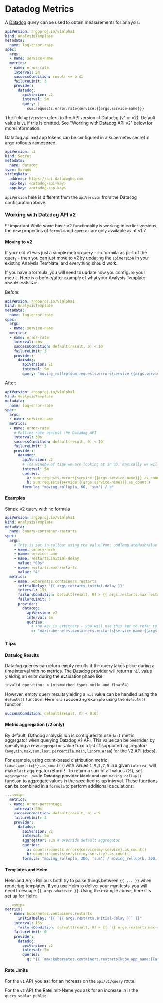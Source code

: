 # Datadog Metrics

A [Datadog](https://www.datadoghq.com/) query can be used to obtain measurements for analysis.

```yaml
apiVersion: argoproj.io/v1alpha1
kind: AnalysisTemplate
metadata:
  name: loq-error-rate
spec:
  args:
  - name: service-name
  metrics:
  - name: error-rate
    interval: 5m
    successCondition: result <= 0.01
    failureLimit: 3
    provider:
      datadog:
        apiVersion: v2
        interval: 5m
        query: |
          sum:requests.error.rate{service:{{args.service-name}}}
```

The field `apiVersion` refers to the API version of Datadog (v1 or v2). Default value is `v1` if this is omitted. See "Working with Datadog API v2" below for more information.

Datadog api and app tokens can be configured in a kubernetes secret in argo-rollouts namespace.

```yaml
apiVersion: v1
kind: Secret
metadata:
  name: datadog
type: Opaque
stringData:
  address: https://api.datadoghq.com
  api-key: <datadog-api-key>
  app-key: <datadog-app-key>
```

`apiVersion` here is different from the `apiVersion` from the Datadog configuration above.

### Working with Datadog API v2

!!! important
    While some basic v2 functionality is working in earlier versions, the new properties of `formula` and `queries` are only available as of v1.7

#### Moving to v2

If your old v1 was just a simple metric query - no formula as part of the query - then you can just move to v2 by updating the `apiVersion` in your existing Analysis Template, and everything should work.

If you have a formula, you will need to update how you configure your metric. Here is a before/after example of what your Analysis Template should look like:

Before:

```yaml
apiVersion: argoproj.io/v1alpha1
kind: AnalysisTemplate
metadata:
  name: log-error-rate
spec:
  args:
  - name: service-name
  metrics:
  - name: error-rate
    interval: 30s
    successCondition: default(result, 0) < 10
    failureLimit: 3
    provider:
      datadog:
        apiVersion: v1
        interval: 5m
        query: "moving_rollup(sum:requests.errors{service:{{args.service-name}}}.as_count(), 60, 'sum') / sum:requests{service:{{args.service-name}}}.as_count()"
```

After:

```yaml
apiVersion: argoproj.io/v1alpha1
kind: AnalysisTemplate
metadata:
  name: loq-error-rate
spec:
  args:
  - name: service-name
  metrics:
  - name: error-rate
    # Polling rate against the Datadog API
    interval: 30s
    successCondition: default(result, 0) < 10
    failureLimit: 3
    provider:
      datadog:
        apiVersion: v2
        # The window of time we are looking at in DD. Basically we will fetch data from (now-5m) to now.
        interval: 5m
        queries:
          a: sum:requests.errors{service:{{args.service-name}}}.as_count()
          b: sum:requests{service:{{args.service-name}}}.as_count()
        formula: "moving_rollup(a, 60, 'sum') / b"
```

#### Examples

Simple v2 query with no formula

```yaml
apiVersion: argoproj.io/v1alpha1
kind: AnalysisTemplate
metadata:
  name: canary-container-restarts
spec:
  args:
    # This is set in rollout using the valueFrom: podTemplateHashValue functionality
    - name: canary-hash
    - name: service-name
    - name: restarts.initial-delay
      value: "60s"
    - name: restarts.max-restarts
      value: "4"
  metrics:
    - name: kubernetes.containers.restarts
      initialDelay: "{{ args.restarts.initial-delay }}"
      interval: 15s
      failureCondition: default(result, 0) > {{ args.restarts.max-restarts }}
      failureLimit: 0
      provider:
        datadog:
          apiVersion: v2
          interval: 5m
          queries:
            # The key is arbitrary - you will use this key to refer to the query if you use a formula.
            q: "max:kubernetes.containers.restarts{service-name:{{args.service-name}},rollouts_pod_template_hash:{{args.canary-hash}}}"
```

### Tips

#### Datadog Results

Datadog queries can return empty results if the query takes place during a time interval with no metrics. The Datadog provider will return a `nil` value yielding an error during the evaluation phase like:

```
invalid operation: < (mismatched types <nil> and float64)
```

However, empty query results yielding a `nil` value can be handled using the `default()` function. Here is a succeeding example using the `default()` function:

```yaml
successCondition: default(result, 0) < 0.05
```

#### Metric aggregation (v2 only)

By default, Datadog analysis run is configured to use `last` metric aggregator when querying Datadog v2 API. This value can be overriden by specifying a new `aggregator` value from a list of supported aggregators (`avg,min,max,sum,last,percentile,mean,l2norm,area`) for the V2 API ([docs](https://docs.datadoghq.com/api/latest/metrics/#query-scalar-data-across-multiple-products)).

For example, using count-based distribution metric (`count:metric{*}.as_count()`) with values `1,9,3,7,5` in a given `interval` will make `last` aggregator return `5`. To return a sum of all values (`25`), set `aggregator: sum` in Datadog provider block and use `moving_rollup()` function to aggregate values in the specified rollup interval. These functions can be combined in a `formula` to perform additional calculations:

```yaml
...<snip>
  metrics:
  - name: error-percentage
    interval: 30s
    successCondition: default(result, 0) < 5
    failureLimit: 3
    provider:
      datadog:
        apiVersion: v2
        interval: 5m
        aggregator: sum # override default aggregator
        queries:
          a: count:requests.errors{service:my-service}.as_count()
          b: count:requests{service:my-service}.as_count()
        formula: "moving_rollup(a, 300, 'sum') / moving_rollup(b, 300, 'sum') * 100" # percentage of requests with errors
```

#### Templates and Helm

Helm and Argo Rollouts both try to parse things between `{{ ... }}` when rendering templates. If you use Helm to deliver your manifests, you will need to escape `{{ args.whatever }}`. Using the example above, here it is set up for Helm:

```yaml
...<snip>
metrics:
  - name: kubernetes.containers.restarts
      initialDelay: "{{ `{{ args.restarts.initial-delay }}` }}"
    interval: 15s
      failureCondition: default(result, 0) > {{ `{{ args.restarts.max-restarts }}` }}
    failureLimit: 0
    provider:
      datadog:
        apiVersion: v2
        interval: 5m
        queries:
          q: "{{ `max:kubernetes.containers.restarts{kube_app_name:{{args.kube_app_name}},rollouts_pod_template_hash:{{args.canary-hash}}}` }}"
```

#### Rate Limits

For the `v1` API, you ask for an increase on the `api/v1/query` route.

For the `v2` API, the Ratelimit-Name you ask for an increase in is the `query_scalar_public`.
